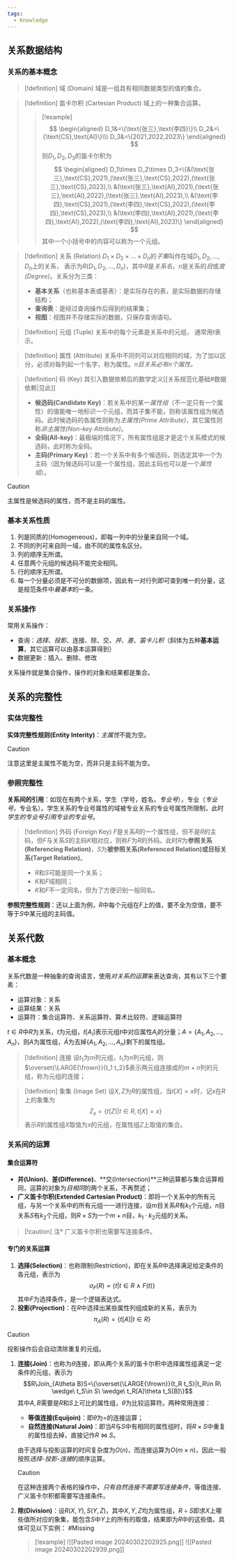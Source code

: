 ```yaml
---
tags:
  - Knowledge
---
```

## 关系数据结构
### 关系的基本概念
> [!definition] 域 (Domain)
> 域是一组具有相同数据类型的值的集合。

> [!definition] 笛卡尔积 (Cartesian Product)
> 域上的一种集合运算。
> > [!example] 
> > $$
> > \begin{aligned}
> > D_1&=\{\text{张三},\text{李四}\}\\
> > D_2&=\{\text{CS},\text{AI}\}\\\
> > D_3&=\{2021,2022,2023\}
> > \end{aligned}
> > $$
> > 则$D_1,D_2,D_3$的笛卡尔积为
> > $$
> > \begin{aligned}
> > D_1\times D_2\times D_3=\{&(\text{张三},\text{CS},2021),(\text{张三},\text{CS},2022),(\text{张三},\text{CS},2023),\\
> > &(\text{张三},\text{AI},2021),(\text{张三},\text{AI},2022),(\text{张三},\text{AI},2023),\\
> > &(\text{李四},\text{CS},2021),(\text{李四},\text{CS},2022),(\text{李四},\text{CS},2023),\\
> > &(\text{李四},\text{AI},2021),(\text{李四},\text{AI},2022),(\text{李四},\text{AI},2023)\}
> > \end{aligned}
> > $$
> > 其中一个小括号中的内容可以称为一个元组。

> [!definition] 关系 (Relation)
> $D_1× D_2×...× D_n$的*子集*叫作在域$D_1,D_2,...,D_n$上的关系， 表示为$R(D_1,D_2,...,D_n)$，其中$R$是*关系名*，$n$是关系的*目*或*度(Degree)*。关系分为三类：
> - **基本关系**（也称基本表或基表）：是实际存在的表，是实际数据的存储结构；
> - **查询表**：是经过查询操作后得到的结果集；
> - **视图**：视图并不存储实际的数据，只保存查询语句。

> [!definition] 元组 (Tuple)
> 关系中的每个元素是关系中的元组， 通常用$t$表示。

> [!definition] 属性 (Attribute)
> 关系中不同列可以对应相同的域，为了加以区分，必须对每列起一个名字，称为属性。*$n$目关系必有$n$个属性。*

> [!definition] 码 (Key)
> 其引入数据依赖后的数学定义[[关系规范化基础#数据依赖|见此]]
> - **候选码(Candidate Key)**：若关系中的某一*属性组*（不一定只有一个属性）的值能唯一地标识一个元组，而其子集不能，则称该属性组为候选码。此时候选码的各属性则称为*主属性(Prime Attribute)*，其它属性则称*非主属性(Non-key Attribute)*。
> - **全码(All-key)**：最极端的情况下，所有属性组是才是这个关系模式的候选码，此时称为全码。
> - **主码(Primary Key)**：若一个关系中有多个候选码，则选定其中一个为主码（因为候选码可以是一个属性组，因此主码也可以是一个*属性组*）。

> [!caution] 
> 主属性是候选码的属性，而不是主码的属性。
### 基本关系性质
1. 列是同质的(Homogeneous)，即每一列中的分量来自同一个域。
2. 不同的列可来自同一域，由不同的属性名区分。
3. 列的顺序无所谓。
4. 任意两个元组的候选码不能完全相同。
5. 行的顺序无所谓。
6. 每一个分量必须是不可分的数据项，因此有一对行列即可查到唯一的分量，这是规范条件中*最基本*的一条。
### 关系操作
常用关系操作：
- 查询：*选择*、*投影*、连接、除、交、*并*、*差*、*笛卡儿积*（斜体为五种**基本运算**，其它运算可以由基本运算得到）
- 数据更新：插入、删除、修改

关系操作就是集合操作，操作的对象和结果都是集合。
## 关系的完整性
### 实体完整性
**实体完整性规则(Entity Interity)**：*主属性*不能为空。
> [!caution] 
> 注意这里是主属性不能为空，而非只是主码不能为空。
### 参照完整性
**关系间的引用**：如现在有两个关系，学生（学号，姓名，*专业号*），专业（*专业号*，专业名）。学生关系的专业号属性的域被专业关系的专业号属性所限制，此时*学生的专业号引用专业的专业号*。
> [!definition] 外码 (Foreign Key)
> $F$是关系$R$的一个属性组，但不是$R$的主码，但$F$与关系$S$的主码$K$相对应，则称$F$为$R$的外码。此时$R$为**参照关系(Referencing Relation)**，$S$为**被参照关系(Referenced Relation)**或**目标关系(Target Relation)**。
> - $R$和$S$可能是同一个关系；
> - $K$和$F$域相同；
> - $K$和$F$不一定同名，但为了方便识别一般同名。

**参照完整性规则**：还以上面为例，$R$中每个元组在$F$上的值，要不全为空值，要不等于$S$中某元组的主码值。
## 关系代数
### 基本概念
关系代数是一种抽象的查询语言，使用*对关系的运算*来表达查询，其有以下三个要素：
- 运算对象：关系
- 运算结果：关系
- 运算符：集合运算符、关系运算符、算术比较符、逻辑运算符

$t\in R$中$R$为关系，$t$为元组，$t[A_i]$表示元组$t$中对应属性$A_i$的分量；$A=\{A_1,A_2,...,A_n\}$，则$A$为属性组，$\bar{A}$为去掉$\{A_1,A_2,...,A_n\}$剩下的属性组。

> [!definition] 连接
> 设$t_1$为$m$列元组，$t_1$为$n$列元组，则$\overset{\LARGE{\frown}}{t_1 t_2}$表示两元组连接成的$m+n$列的元组，称为元组的连接；

> [!definition] 象集 (Image Set)
> 设$X,Z$为$R$的属性组，当$t[X]=x$时，记$x$在$R$上的象集为
> $$Z_x=\{t[Z]|t\in R,t[X]=x\}$$
> 表示$R$的属性组$X$取值为$x$的元组，在属性组$Z$上取值的集合。
### 关系间的运算
#### 集合运算符
- **并(Union)**、**差(Difference)**、**交(Intersection)**三种运算都与集合运算相同，运算的对象为*目相同*的两个关系，不再赘述；
- **广义笛卡尔积(Extended Cartesian Product)**：即将一个关系中的所有元组，与另一个关系中的所有元组一一进行连接，设$m$目关系$R$有$k_1$个元组，$n$目关系$S$有$k_2$个元组，则$R\times S$为一个$m+n$目，$k_1\cdot k_2$元组的关系。
> [!caution] 注*
> 广义笛卡尔积也需要写连接条件。
#### 专门的关系运算
1. **选择(Selection)**：也称限制(Restriction)，即在关系$R$中选择满足给定条件的各元组，表示为
	$$\sigma_F(R)=\{t|t\in R\ \wedge\ F(t)\}$$
	其中$F$为选择条件，是一个逻辑表达式。
1. **投影(Projection)**：在$R$中选择出某些属性列组成新的关系，表示为$$\pi_A(R)=\{t[A]|t\in R\}$$
> [!caution] 
> 投影操作后会自动清除重复的元组。
1. **连接(Join)**：也称为$\theta$连接，即从两个关系的笛卡尔积中选择属性组满足一定条件的元组，表示为
	$$R\Join_{A\theta B}S=\{\overset{\LARGE{\frown}}{t_R t_S}|t_R\in R\ \wedge\ t_S\in S\ \wedge\ t_R[A]\theta t_S[B]\}$$
	其中$A,B$需要是$R$和$S$上可比的属性组，$\theta$为比较运算符。两种常用连接：
	- **等值连接(Equijoin)**：即$\theta$为$=$的连接运算；
	- **自然连接(Natural Join)**：即当$R$与$S$中有相同的属性组时，将$R\times S$中重复的属性组去掉，直接记作$R\Join S$。
	
	由于选择与投影运算的时间复杂度为$O(n)$，而连接运算为$O(m\times n)$，因此一般按照*选择-投影-连接*的顺序运算。
	> [!caution] 
	> 在这种连接两个表格的操作中，*只有自然连接不需要写连接条件*，等值连接、广义笛卡尔积都需要写连接条件。
1. **除(Division)**：设$R(X,Y),S(Y,Z)$，其中$X,Y,Z$均为属性组，$R\div S$即求$X$上哪些值所对应的象集，能包含$S$中$Y$上的所有的取值，结果即为$R$中的这些值。具体可见以下实例： #Missing
	> [!example] 
	![[Pasted image 20240302202925.png]]
	![[Pasted image 20240302202939.png]]